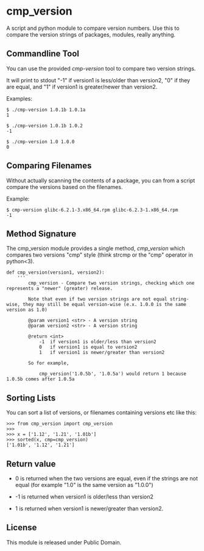 # cmp\_version

A script and python module to compare version numbers. Use this to compare the version strings of packages, modules, really anything.


Commandline Tool
----------------

You can use the provided *cmp-version* tool to compare two version strings. 

It will print to stdout "-1" if version1 is less/older than version2, "0" if they are equal, and "1" if version1 is greater/newer than version2.


Examples:

	$ ./cmp-version 1.0.1b 1.0.1a
	1

	$ ./cmp-version 1.0.1b 1.0.2
	-1

	$ ./cmp-version 1.0 1.0.0
	0


Comparing Filenames
-------------------

Without actually scanning the contents of a package, you can from a script compare the versions based on the filenames.

Example:

	$ cmp-version glibc-6.2.1-3.x86_64.rpm glibc-6.2.3-1.x86_64.rpm
	-1



Method Signature
----------------

The cmp\_version module provides a single method, *cmp\_version* which compares two versions "cmp" style (think strcmp or the "cmp" operator in python<3).

	
	def cmp_version(version1, version2):
		'''
			cmp_version - Compare two version strings, checking which one represents a "newer" (greater) release.

			Note that even if two version strings are not equal string-wise, they may still be equal version-wise (e.x. 1.0.0 is the same version as 1.0)

			@param version1 <str> - A version string
			@param version2 <str> - A version string

			@return <int>
				-1  if version1 is older/less than version2
				0   if version1 is equal to version2
				1   if version1 is newer/greater than version2

			So for example,

				cmp_version('1.0.5b', '1.0.5a') would return 1 because 1.0.5b comes after 1.0.5a


Sorting Lists
-------------

You can sort a list of versions, or filenames containing versions etc like this:

    >>> from cmp_version import cmp_version
    >>>
    >>> x = ['1.12', '1.21', '1.01b']
    >>> sorted(x, cmp=cmp_version)
    ['1.01b', '1.12', '1.21']

	


Return value
------------

* 0 is returned when the two versions are equal, even if the strings are not equal (for example "1.0" is the same version as "1.0.0")

* -1 is returned when version1 is older/less than version2

* 1 is returned when version1 is newer/greater than version2.


License
-------

This module is released under Public Domain.
